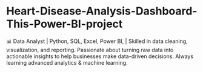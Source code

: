 # Heart-Disease-Analysis-Dashboard-This-Power-BI-project
📊 Data Analyst | Python, SQL, Excel, Power BI,  | Skilled in data cleaning, visualization, and reporting. Passionate about turning raw data into actionable insights to help businesses make data-driven decisions. Always learning advanced analytics &amp; machine learning.
